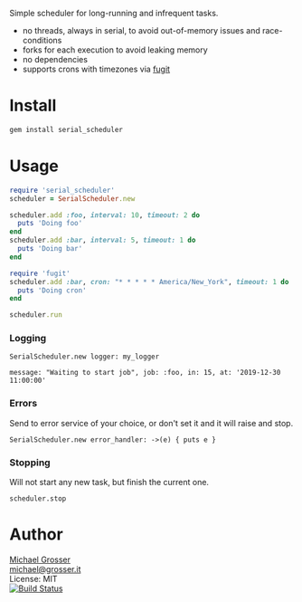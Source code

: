 Simple scheduler for long-running and infrequent tasks.

 - no threads, always in serial, to avoid out-of-memory issues and race-conditions
 - forks for each execution to avoid leaking memory
 - no dependencies
 - supports crons with timezones via [fugit](https://github.com/floraison/fugit)

Install
=======

```Bash
gem install serial_scheduler
```

Usage
=====

```Ruby
require 'serial_scheduler'
scheduler = SerialScheduler.new

scheduler.add :foo, interval: 10, timeout: 2 do
  puts 'Doing foo'
end
scheduler.add :bar, interval: 5, timeout: 1 do
  puts 'Doing bar'
end

require 'fugit'
scheduler.add :bar, cron: "* * * * * America/New_York", timeout: 1 do
  puts 'Doing cron'
end

scheduler.run
```

### Logging

`SerialScheduler.new logger: my_logger`

`message: "Waiting to start job", job: :foo, in: 15, at: '2019-12-30 11:00:00'`

### Errors

Send to error service of your choice, or don't set it and it will raise and stop.

`SerialScheduler.new error_handler: ->(e) { puts e }`

### Stopping

Will not start any new task, but finish the current one.

`scheduler.stop`

Author
======
[Michael Grosser](http://grosser.it)<br/>
michael@grosser.it<br/>
License: MIT<br/>
[![Build Status](https://travis-ci.org/grosser/serial_scheduler.png)](https://travis-ci.org/grosser/serial_scheduler)

